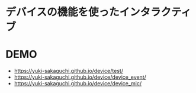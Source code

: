 # デバイスの機能を使ったインタラクティブ

# DEMO

- https://yuki-sakaguchi.github.io/device/test/
- https://yuki-sakaguchi.github.io/device/device_event/
- https://yuki-sakaguchi.github.io/device/device_mic/
